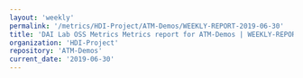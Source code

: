```yaml
---
layout: 'weekly'
permalink: '/metrics/HDI-Project/ATM-Demos/WEEKLY-REPORT-2019-06-30'
title: 'DAI Lab OSS Metrics Metrics report for ATM-Demos | WEEKLY-REPORT-2019-06-30'
organization: 'HDI-Project'
repository: 'ATM-Demos'
current_date: '2019-06-30'
---
```

